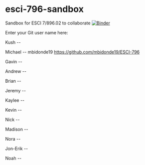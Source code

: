# esci-796-sandbox
Sandbox for ESCI 7/896.02 to collaborate
[![Binder](https://mybinder.org/badge_logo.svg)](https://mybinder.org/v2/gh/alightbody/example-binder/HEAD)

Enter your Git user name here:

Kush -- 

Michael -- mbidonde19 https://github.com/mbidonde19/ESCI-796

Gavin -- 

Andrew --

Brian -- 

Jeremy -- 

Kaylee -- 

Kevin -- 

Nick --

Madison --

Nora --

Jon-Erik --

Noah --
